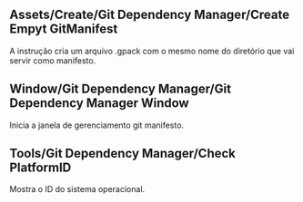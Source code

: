 ## Assets/Create/Git Dependency Manager/Create Empyt GitManifest
A instrução cria um arquivo .gpack com o mesmo nome do diretório que vai servir como manifesto.

## Window/Git Dependency Manager/Git Dependency Manager Window
Inicia a janela de gerenciamento git manifesto.

## Tools/Git Dependency Manager/Check PlatformID
Mostra o ID do sistema operacional.